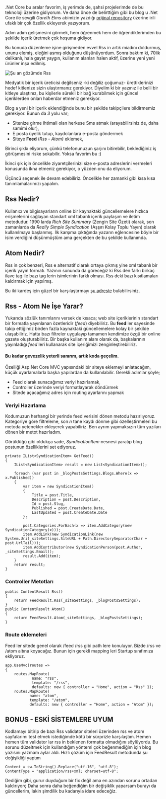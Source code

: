 .Net Core bu aralar favorim, iş yerimde de, şahsi projelerimde de bu teknoloji üzerine gidiyorum. Ve daha önce de belirttiğim gibi bu blog u .Net Core ile sevgili _Gareth Elms_ abimizin yazdığı [orijinal repository](https://github.com/GarethElms/simple-blog-engine-for-asp-net-core) üzerine irili ufaklı bir çok özellik ekleyerek yazıyorum. 

Adım adım gelişmesini görmek, hem öğrenmek hem de öğrendiklerimden bu şekilde içerik üretmek çok hoşuma gidiyor.

Bu konuda düzenleme işine girişmeden evvel Rss in artık miadını doldurmuş, ununu elemiş, eleğini asmış olduğunu düşünüyordum. Sonra baktım ki, 70lik delikanlı, hala gayet yaygın, kullanım alanları halen aktif, üzerine yeni yeni ürünler inşa edilmiş.

<p class="text-center"><img class="img-fluid" title="Şu an gözümde Rss" src="http://blog.asozyurt.com/img/oldMan.jpg" /></p>

Medyatik bir içerik üreticisi değilseniz -ki değiliz çoğumuz- ürettiklerinizi hedef kitlenize sizin ulaştırmanız gerekiyor. Diyelim ki bir yazınız ile belli bir kitleye ulaştınız, bu kişilerle sürekli bir bağ kurabilmek için güncel içeriklerden onları haberdar etmeniz gerekiyor.

Blog a yeni bir içerik eklendiğinde bunu bir şekilde takipçilere bildirmemiz gerekiyor. Bunun da _3_ yolu var;

* Sitenize girme ihtimali olan herkese Sms atmak (arayabilirsiniz de, daha samimi olur),
* E posta üyelik tutup, kaydolanlara e-posta göndermek
* Siteye __Feed__ (_Rss - Atom)_ eklemek,

Birinci şıkkı eliyorum, çünkü telefonunuzun şarjını bitirebilir, beklediğiniz iş görüşmesini riske sokabilir. Yoksa favorim bu :)

İkinci şık için öncelikle ziyaretçilerinizi size e-posta adreslerini vermeleri konusunda ikna etmeniz gerekiyor, o yüzden onu da eliyorum.

Üçüncü seçenek ile devam edebiliriz. Öncelikle her zamanki gibi kısa kısa tanımlamalarımızı yapalım.


## Rss Nedir?
Kullanıcı ve bilgisayarların online bir kaynaktaki güncellemelere hızlıca erişmelerini sağlayan standart xml tabanlı içerik paylaşım ve iletim metodudur. 1990 larda _Rich Site Summary_ (Zengin Site Özeti) olarak, son zamanlarda da _Really Simple Syndication_ (Aşşırı Kolay Toplu Yayın) olarak kullanılmaya başlanmış. İlk karşıma çıktığında yazarın eğlencesine böyle bir isim verdiğini düşünmüştüm ama gerçekten de bu şekilde kullanımda.


## Atom Nedir?
Rss in çok benzeri, Rss e alternatif olarak ortaya çıkmış yine xml tabanlı bir içerik yayın formatı. Yazının sonunda da göreceğiz ki Rss den farkı birkaç ilave tag ile bazı tag lerin isimlerinin farklı olması. Rss deki bazı kısıtlamaları kaldırmak için yapılmış.

Bu iki kardeş için güzel bir karşılaştırmayı [şu adreste](https://www.saksoft.com/rss-vs-atom/) bulabilirsiniz.

## Rss - Atom Ne İşe Yarar?

Yukarıda sözlük tanımlarını versek de kısaca; web site içeriklerinin standart bir formatla yayınlanan özetleridir (_feed_) diyebiliriz. Bu __feed__ ler sayesinde takip ettiğimiz birden fazla kaynaktaki güncellemelere kolay bir şekilde ulaşabiliriz. Hatta bazı filtreler uygulayıp tamamen kendimize özgü bir online gazete oluşturabiliriz. Bir başka kullanım alanı olarak da, başkalarının yayınladığı _feed_ leri kullanarak site içeriğimizi zenginleştirebiliriz.

#### Bu kadar gevezelik yeterli sanırım, artık koda geçelim.

Özelliği Asp.Net Core MVC yapısındaki bir siteye eklemeyi anlatacağım, küçük uyarlamalarla başka yapılardan da kullanılabilir. Gerekli adımlar şöyle;
-	Feed olarak sunacağımız veriyi hazırlamak,
-	Controller üzerinde veriyi formatlayarak döndürmek
-	Sitede açacağımız adres için routing ayarlarını yapmak


### Veriyi Hazırlama

Kodumuzun herhangi bir yerinde feed verisini dönen metodu hazırlıyoruz. Kategoriye göre filtreleme, son _n_ tane kaydı dönme gibi özelleştirmeleri bu metoda yetenekler ekleyerek yapabiliriz. Ben ayrım yapmaksızın tüm yazıları dönen bir metot hazırladım.

Görüldüğü gibi oldukça sade, _SyndicationItem_ nesnesi yaratıp blog postunun özelliklerini set ediyoruz.	

	private IList<SyndicationItem> GetFeed()
	{
		IList<SyndicationItem> result = new List<SyndicationItem>();

		foreach (var post in _blogPostsSettings.Blogs.Where(x => x.Published))
		{
			var item = new SyndicationItem()
			{
				Title = post.Title,
				Description = post.Description,
				Id = post.Slug,
				Published = post.CreateDate.Date,
				LastUpdated = post.CreateDate.Date
			};

			post.Categories.ForEach(x => item.AddCategory(new SyndicationCategory(x)));
			item.AddLink(new SyndicationLink(new System.Uri(_siteSettings.SiteURL + Path.DirectorySeparatorChar + post.UrlTail)));
			item.AddContributor(new SyndicationPerson(post.Author, _siteSettings.Email));
			result.Add(item);
		}
		return result;
	}

### Controller Metotları

	public ContentResult Rss()
	{
		return FeedResult.Rss(_siteSettings, _blogPostsSettings);
	}
	public ContentResult Atom()
	{
		return FeedResult.Atom(_siteSettings, _blogPostsSettings);
	}


### Route eklemeleri
Feed ler sitede genel olarak /feed /rss gibi path lere konuluyor. Bizde /rss ve /atom altına koyacağız. Bunun için gerekli mapping leri Startup sınıfımıza ekliyoruz.

	app.UseMvc(routes =>
	{
		routes.MapRoute(
				name: "rss",
				template: "/rss",
				defaults: new { controller = "Home", action = "Rss" });
		routes.MapRoute(
			   name: "atom",
			   template: "/atom",
			   defaults: new { controller = "Home", action = "Atom" });

## BONUS - ESKİ SİSTEMLERE UYUM

Kodlamayı bitirip de bazı Rss validator siteleri üzerinden rss ve atom sayfalarımı test etmek istediğimde kötü bir sürprizle karşılaştım. Hemen hemen tüm validator lar rss in beklenen formatta olmadığını söylüyordu. Bu sorunu düzeltmek için kullandığım yöntemi çok beğenmediğim için blog yazısını yazmam aylar aldı.
Hızlı çözüm için FeedResult metodunda şu değişikliği yaptım

	Content = sw.ToString().Replace("utf-16", "utf-8");
	ContentType = "application/rss+xml; charset=utf-8";

Dediğim gibi, gurur duyduğum bir fix değil ama en azından sorunu ortadan kaldırıyorç
Daha sonra daha beğendiğim bir değişiklik yaparsam burayı da güncellerim, lakin şimdilik bu kadarıyla idare edeceğiz.

